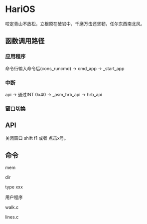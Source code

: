 # HariOS

咬定青山不放松，立根原在破岩中，千磨万击还坚韧，任尔东西南北风。

## 函数调用路径

### 应用程序

命令行输入命令后(cons_runcmd) -> cmd_app -> _start_app

### 中断

api -> 通过INT 0x40 -> _asm_hrb_api -> hrb_api

### 窗口切换



## API

关闭窗口 shift f1 或者 点击x号。

## 命令

mem

dir

type xxx

用户程序

walk.c

lines.c



